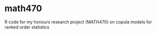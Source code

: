# math470
R code for my honours research project (MATH470) on copula models for ranked order statistics
